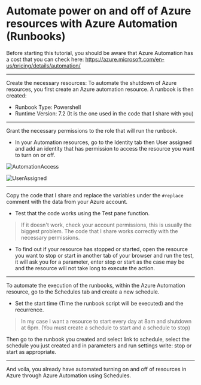 # Automate power on and off of Azure resources with Azure Automation (Runbooks)
 Before starting this tutorial, you should be aware that Azure Automation has a cost that you can check here: https://azure.microsoft.com/en-us/pricing/details/automation/

-----------------------

Create the necessary resources:
 To automate the shutdown of Azure resources, you first create an Azure automation resource. A runbook is then created:
  * Runbook Type: Powershell
  * Runtime Version: 7.2 (It is the one used in the code that I share with you)

-----------------------

Grant the necessary permissions to the role that will run the runbook.
* In your Automation resources, go to the Identity tab then User assigned and add an identity that has permission to access the resource you want to turn on or off.

![AutomationAccess](https://github.com/L3C74M0/AzureAutomation/assets/47828446/eb44f873-fd00-47da-adba-4a4e2615efaa)

![UserAssigned](https://github.com/L3C74M0/AzureAutomation/assets/47828446/5b7aa8c5-09bd-436a-80e0-1c976b9ba625)


-----------------------

Copy the code that I share and replace the variables under the `#replace` comment with the data from your Azure account.

* Test that the code works using the Test pane function.
> If it doesn't work, check your account permissions, this is usually the biggest problem. The code that I share works correctly with the necessary permissions.

* To find out if your resource has stopped or started, open the resource you want to stop or start in another tab of your browser and run the test, it will ask you for a parameter, enter stop or start as the case may be and the resource will not take long to execute the action.

-----------------------

To automate the execution of the runbooks, within the Azure Automation resource, go to the Schedules tab and create a new schedule.

* Set the start time (Time the runbook script will be executed) and the recurrence.

> In my case I want a resource to start every day at 8am and shutdown at 6pm. (You must create a schedule to start and a schedule to stop)

Then go to the runbook you created and select link to schedule, select the schedule you just created and in parameters and run settings write: stop or start as appropriate.

-----------------------

And voila, you already have automated turning on and off of resources in Azure through Azure Automation using Schedules.
 
